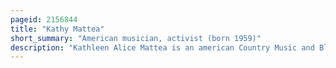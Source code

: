 ```yaml
---
pageid: 2156844
title: "Kathy Mattea"
short_summary: "American musician, activist (born 1959)"
description: "Kathleen Alice Mattea is an american Country Music and Bluegrass Singer. Active since 1984 as a Recording Artist, she has charted more than 30 Singles on the Billboard Hot Country Songs Charts, including four that reached no. 1: 'Goin' Gone', 'eighteen Wheels and a Dozen Roses', 'come from the Heart', and 'Burnin' Old Memories', plus 12 more that charted within the top Ten. She has released 14 Studio Albums, two Christmas Albums, and one greatest Hits Album. Most of her Material was recorded for Universal Music Group Nashville's Mercury Records Nashville 8division between 1984 and 2000, with later Albums being issued on Narada Productions, her own Captain Potato Label, and Sugar Hill Records. Among her Albums, she has received five gold Certifications and one Platinum Certification from the Recording Industry Association of America. She has collaborated with Dolly Parton, Michael Mcdonald, Tim O'Brien, and her Husband, Jon Vezner. Mattea is also a two-time Grammy Award Winner: in 1990 for 'Where've you Been', and in 1993 for her Christmas Album Good News. Her style is defined by traditional country, bluegrass, folk, and Celtic music influences."
---
```

